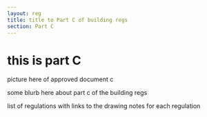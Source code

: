 ```yaml
---
layout: reg
title: title to Part C of building regs
section: Part C
---
```


# this is part C

picture here of approved document c

some blurb here about part c of the building regs

list of regulations with links to the drawing notes for each regulation